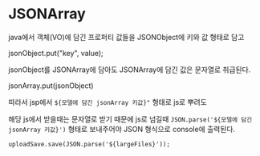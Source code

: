 # JSONArray

java에서 객체(VO)에 담긴 프로퍼티 값들을 JSONObject에 키와 값 형태로 담고

jsonObject.put("key", value);

jsonObject를 JSONArray에 담아도 JSONArray에 담긴 값은 문자열로 취급된다.

jsonArray.put(jsonObject)

따라서 jsp에서 `${모델에 담긴 jsonArray 키값}"` 형태로 js로 뿌려도 

해당 js에서 받을때는 문자열로 받기 때문에 js로 넘길때 `JSON.parse('${모델에 담긴 jsonArray 키값}')` 형태로 보내주어야 JSON 형식으로 console에 출력된다.

```html
uploadSave.save(JSON.parse('${largeFiles}'));
```

